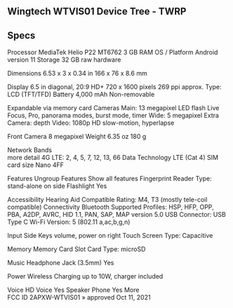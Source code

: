## Wingtech WTVIS01 Device Tree - TWRP

## Specs
Processor	MediaTek Helio P22   MT6762   3 GB RAM
OS / Platform	Android version 11
Storage	32 GB raw hardware

Dimensions	6.53 x 3 x 0.34 in   166 x 76 x 8.6 mm

Display	6.5 in   diagonal, 20:9
HD+   720 x 1600 pixels
269 ppi   approx.
Type: LCD (TFT/TFD)
Battery	4,000 mAh Non-removable

Expandable via memory card
Cameras	
Main: 13 megapixel
LED flash
Live Focus, Pro, panorama modes, burst mode, timer
Wide: 5 megapixel
Extra Camera: depth
Video: 1080p HD
slow-motion, hyperlapse

Front Camera	8 megapixel
Weight	6.35 oz   180 g

Network Bands	
more detail
4G LTE: 2, 4, 5, 7, 12, 13, 66
Data Technology	LTE (Cat 4)
SIM card size	Nano   4FF

Features 	Ungroup Features   Show all features
Fingerprint Reader	Type: stand-alone
on side
Flashlight	Yes

Accessibility
Hearing Aid Compatible	Rating: M4, T3 (mostly tele-coil compatible)
Connectivity
Bluetooth	Supported Profiles: HSP, HFP, OPP, PBA, A2DP, AVRC, HID 1.1, PAN, SAP, MAP
version 5.0
USB	Connector: USB Type C
Wi-Fi	Version: 5 (802.11 a,ac,b,g,n)

Input
Side Keys	volume, power on right
Touch Screen	Type: Capacitive

Memory
Memory Card Slot	Card Type: microSD

Music
Headphone Jack (3.5mm)	Yes

Power
Wireless Charging	up to 10W, charger included

Voice
HD Voice	Yes
Speaker Phone	Yes
More  
FCC ID	2APXW-WTVIS01 »   approved Oct 11, 2021
